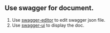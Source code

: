 ## Use swagger for document.

1. Use [swagger-editor](https://github.com/swagger-api/swagger-editor) to edit swagger json file.
2. Use [swagger-ui](https://github.com/swagger-api/swagger-ui) to display the doc.
